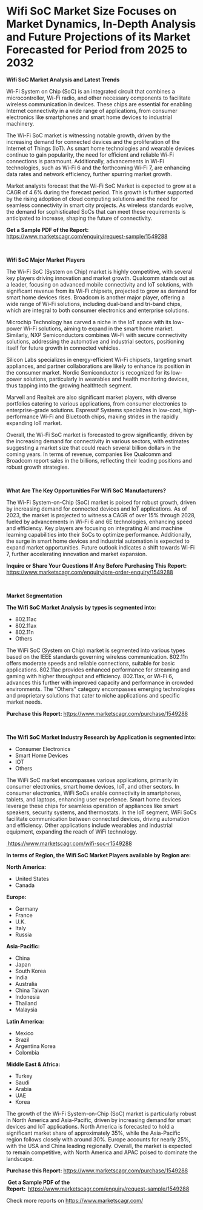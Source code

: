 <p><h1>Wifi SoC Market Size Focuses on Market Dynamics, In-Depth Analysis and Future Projections of its Market Forecasted for Period from 2025 to 2032</h1></p><p><strong>Wifi SoC Market Analysis and Latest Trends</strong></p>
<p><p>Wi-Fi System on Chip (SoC) is an integrated circuit that combines a microcontroller, Wi-Fi radio, and other necessary components to facilitate wireless communication in devices. These chips are essential for enabling Internet connectivity in a wide range of applications, from consumer electronics like smartphones and smart home devices to industrial machinery.</p><p>The Wi-Fi SoC market is witnessing notable growth, driven by the increasing demand for connected devices and the proliferation of the Internet of Things (IoT). As smart home technologies and wearable devices continue to gain popularity, the need for efficient and reliable Wi-Fi connections is paramount. Additionally, advancements in Wi-Fi technologies, such as Wi-Fi 6 and the forthcoming Wi-Fi 7, are enhancing data rates and network efficiency, further spurring market growth.</p><p>Market analysts forecast that the Wi-Fi SoC Market is expected to grow at a CAGR of 4.6% during the forecast period. This growth is further supported by the rising adoption of cloud computing solutions and the need for seamless connectivity in smart city projects. As wireless standards evolve, the demand for sophisticated SoCs that can meet these requirements is anticipated to increase, shaping the future of connectivity.</p></p>
<p><strong>Get a Sample PDF of the Report:&nbsp;</strong> <a href="https://www.marketscagr.com/enquiry/request-sample/1549288?utm_campaign=2517&utm_medium=2&utm_source=Github&utm_content=ia&utm_term=06042025&utm_id=wifi-soc">https://www.marketscagr.com/enquiry/request-sample/1549288</a></p>
<p>&nbsp;</p>
<p><strong>Wifi SoC Major Market Players</strong></p>
<p><p>The Wi-Fi SoC (System on Chip) market is highly competitive, with several key players driving innovation and market growth. Qualcomm stands out as a leader, focusing on advanced mobile connectivity and IoT solutions, with significant revenue from its Wi-Fi chipsets, projected to grow as demand for smart home devices rises. Broadcom is another major player, offering a wide range of Wi-Fi solutions, including dual-band and tri-band chips, which are integral to both consumer electronics and enterprise solutions.</p><p>Microchip Technology has carved a niche in the IoT space with its low-power Wi-Fi solutions, aiming to expand in the smart home market. Similarly, NXP Semiconductors combines Wi-Fi with secure connectivity solutions, addressing the automotive and industrial sectors, positioning itself for future growth in connected vehicles.</p><p>Silicon Labs specializes in energy-efficient Wi-Fi chipsets, targeting smart appliances, and partner collaborations are likely to enhance its position in the consumer market. Nordic Semiconductor is recognized for its low-power solutions, particularly in wearables and health monitoring devices, thus tapping into the growing healthtech segment.</p><p>Marvell and Realtek are also significant market players, with diverse portfolios catering to various applications, from consumer electronics to enterprise-grade solutions. Espressif Systems specializes in low-cost, high-performance Wi-Fi and Bluetooth chips, making strides in the rapidly expanding IoT market.</p><p>Overall, the Wi-Fi SoC market is forecasted to grow significantly, driven by the increasing demand for connectivity in various sectors, with estimates suggesting a market size that could reach several billion dollars in the coming years. In terms of revenue, companies like Qualcomm and Broadcom report sales in the billions, reflecting their leading positions and robust growth strategies.</p></p>
<p>&nbsp;</p>
<p><strong>What Are The Key Opportunities For Wifi SoC Manufacturers?</strong></p>
<p><p>The Wi-Fi System-on-Chip (SoC) market is poised for robust growth, driven by increasing demand for connected devices and IoT applications. As of 2023, the market is projected to witness a CAGR of over 15% through 2028, fueled by advancements in Wi-Fi 6 and 6E technologies, enhancing speed and efficiency. Key players are focusing on integrating AI and machine learning capabilities into their SoCs to optimize performance. Additionally, the surge in smart home devices and industrial automation is expected to expand market opportunities. Future outlook indicates a shift towards Wi-Fi 7, further accelerating innovation and market expansion.</p></p>
<p><strong>Inquire or Share Your Questions If Any Before Purchasing This Report:</strong> <a href="https://www.marketscagr.com/enquiry/pre-order-enquiry/1549288?utm_campaign=2517&utm_medium=2&utm_source=Github&utm_content=ia&utm_term=06042025&utm_id=wifi-soc">https://www.marketscagr.com/enquiry/pre-order-enquiry/1549288</a></p>
<p>&nbsp;</p>
<p><strong>Market Segmentation</strong></p>
<p><strong>The Wifi SoC Market Analysis by types is segmented into:</strong></p>
<p><ul><li>802.11ac</li><li>802.11ax</li><li>802.11n</li><li>Others</li></ul></p>
<p><p>The WiFi SoC (System on Chip) market is segmented into various types based on the IEEE standards governing wireless communication. 802.11n offers moderate speeds and reliable connections, suitable for basic applications. 802.11ac provides enhanced performance for streaming and gaming with higher throughput and efficiency. 802.11ax, or Wi-Fi 6, advances this further with improved capacity and performance in crowded environments. The "Others" category encompasses emerging technologies and proprietary solutions that cater to niche applications and specific market needs.</p></p>
<p><strong>Purchase this Report:&nbsp;</strong><a href="https://www.marketscagr.com/purchase/1549288?utm_campaign=2517&utm_medium=2&utm_source=Github&utm_content=ia&utm_term=06042025&utm_id=wifi-soc">https://www.marketscagr.com/purchase/1549288</a></p>
<p>&nbsp;</p>
<p><strong>The Wifi SoC Market Industry Research by Application is segmented into:</strong></p>
<p><ul><li>Consumer Electronics</li><li>Smart Home Devices</li><li>IOT</li><li>Others</li></ul></p>
<p><p>The WiFi SoC market encompasses various applications, primarily in consumer electronics, smart home devices, IoT, and other sectors. In consumer electronics, WiFi SoCs enable connectivity in smartphones, tablets, and laptops, enhancing user experience. Smart home devices leverage these chips for seamless operation of appliances like smart speakers, security systems, and thermostats. In the IoT segment, WiFi SoCs facilitate communication between connected devices, driving automation and efficiency. Other applications include wearables and industrial equipment, expanding the reach of WiFi technology.</p></p>
<p><a href="https://www.marketscagr.com/wifi-soc-r1549288?utm_campaign=2517&utm_medium=2&utm_source=Github&utm_content=ia&utm_term=06042025&utm_id=wifi-soc">&nbsp;https://www.marketscagr.com/wifi-soc-r1549288</a></p>
<p><strong>In terms of Region, the Wifi SoC Market Players available by Region are:</strong></p>
<p>
    <p> <strong> North America: </strong>
        <ul>
            <li>United States</li>
            <li>Canada</li>
        </ul>
        </p> 
    <p> <strong> Europe: </strong>
        <ul>
            <li>Germany</li>
            <li>France</li>
            <li>U.K.</li>
            <li>Italy</li>
            <li>Russia</li>
        </ul>
        </p> 
    <p> <strong> Asia-Pacific: </strong>
        <ul>
            <li>China</li>
            <li>Japan</li>
            <li>South Korea</li>
            <li>India</li>
            <li>Australia</li>
            <li>China Taiwan</li>
            <li>Indonesia</li>
            <li>Thailand</li>
            <li>Malaysia</li>
        </ul>
        </p> 
    <p> <strong> Latin America: </strong>
        <ul>
            <li>Mexico</li>
            <li>Brazil</li>
            <li>Argentina Korea</li>
            <li>Colombia</li>
        </ul>
        </p> 
    <p> <strong> Middle East & Africa: </strong>
        <ul>
            <li>Turkey</li>
            <li>Saudi</li>
            <li>Arabia</li>
            <li>UAE</li>
            <li>Korea</li>
        </ul>
    </p>
    </p>
<p><p>The growth of the Wi-Fi System-on-Chip (SoC) market is particularly robust in North America and Asia-Pacific, driven by increasing demand for smart devices and IoT applications. North America is forecasted to hold a significant market share of approximately 35%, while the Asia-Pacific region follows closely with around 30%. Europe accounts for nearly 25%, with the USA and China leading regionally. Overall, the market is expected to remain competitive, with North America and APAC poised to dominate the landscape.</p></p>
<p><strong>Purchase this Report: </strong><a href="https://www.marketscagr.com/purchase/1549288?utm_campaign=2517&utm_medium=2&utm_source=Github&utm_content=ia&utm_term=06042025&utm_id=wifi-soc">https://www.marketscagr.com/purchase/1549288</a></p>
<p>&nbsp;<strong>Get a Sample PDF of the Report:&nbsp;&nbsp;</strong><a href="https://www.marketscagr.com/enquiry/request-sample/1549288?utm_campaign=2517&utm_medium=2&utm_source=Github&utm_content=ia&utm_term=06042025&utm_id=wifi-soc">https://www.marketscagr.com/enquiry/request-sample/1549288</a></p>
<p><strong></strong></p>
<p>Check more reports on <a href="https://www.marketscagr.com/?utm_campaign=2517&utm_medium=2&utm_source=Github&utm_content=ia&utm_term=06042025&utm_id=wifi-soc">https://www.marketscagr.com/</a></p>